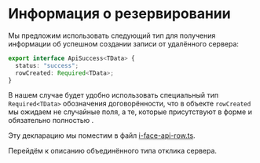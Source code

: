 # Информация о резервировании

Мы предложим использовать следующий тип для получения информации об успешном создании записи от удалённого сервера:

```ts
export interface ApiSuccess<TData> {
  status: "success";
  rowCreated: Required<TData>;
}
```

В нашем случае будет удобно использовать специальный тип `Required<TData>` обозначения договорённости, что в объекте `rowCreated` мы ожидаем не случайные поля, а те, которые присутствуют в форме и обязательно полностью .

Эту декларацию мы поместим в файл [i-face-api-row.ts](https://codesandbox.io/s/step-2-demo-4-3-5kpur?file=/src/i-face-api-row.ts).

Перейдём к описанию объединённого типа отклика сервера.
